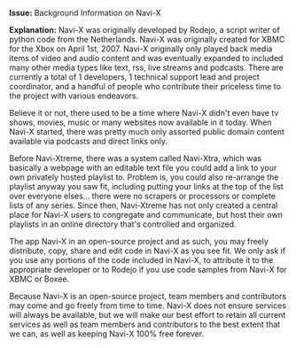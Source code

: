 **Issue:** Background Information on Navi-X

**Explanation:** Navi-X was originally developed by Rodejo, a script writer of python code from the Netherlands. Navi-X was originally created for XBMC for the Xbox on April 1st, 2007. Navi-X originally only played back media items of video and audio content and was eventually expanded to included many other media types like text, rss, live streams and podcasts. There are currently a total of 1 developers, 1 technical support lead and project coordinator, and a handful of people who contribute their priceless time to the project with various endeavors.

Believe it or not, there used to be a time where Navi-X didn't even have tv shows, movies, music or many websites now available in it today. When Navi-X started, there was pretty much only assorted public domain content available via podcasts and direct links only.

Before Navi-Xtreme, there was a system called Navi-Xtra, which was basically a webpage with an editable text file you could add a link to your own privately hosted playlist to. Problem is, you could also re-arrange the playlist anyway you saw fit, including putting your links at the top of the list over everyone elses... there were no scrapers or processors or complete lists of any series. Since then, Navi-Xtreme has not only created a central place for Navi-X users to congregate and communicate, but host their own playlists in an online directory that's controlled and organized.

The app Navi-X in an open-source project and as such, you may freely distribute, copy, share and edit code in Navi-X as you see fit. We only ask if you use any portions of the code included in Navi-X, to attribute it to the appropriate developer or to Rodejo if you use code samples from Navi-X for XBMC or Boxee.

Because Navi-X is an open-source project, team members and contributors may come and go freely from time to time. Navi-X does not ensure services will always be available, but we will make our best effort to retain all current services as well as team members and contributors to the best extent that we can, as well as keeping Navi-X 100% free forever.